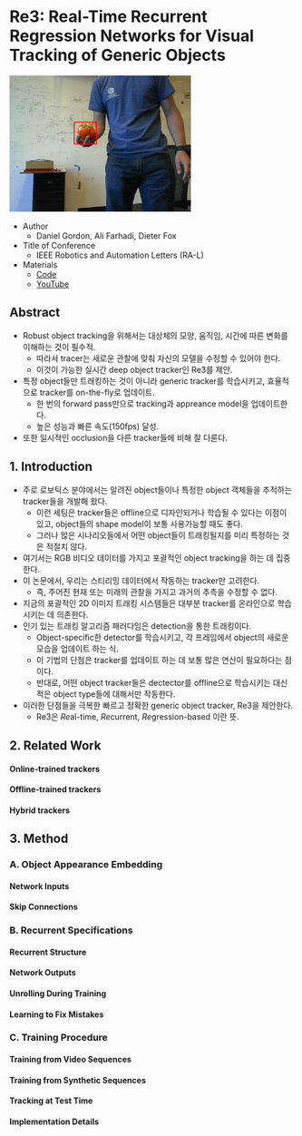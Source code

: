 # Re3: Real-Time Recurrent Regression Networks for Visual Tracking of Generic Objects

![](output.gif)

- Author
  - Daniel Gordon, Ali Farhadi, Dieter Fox
- Title of Conference
  - IEEE Robotics and Automation Letters (RA-L)
- Materials
  - [Code](https://gitlab.com/danielgordon10/re3-tensorflow)
  - [YouTube](https://www.youtube.com/watch?v=RByCiOLlxug)

## Abstract

- Robust object tracking을 위해서는 대상체의 모양, 움직임, 시간에 따른 변화를 이해하는 것이 필수적.
  - 따라서 tracer는 새로운 관찰에 맞춰 자신의 모델을 수정할 수 있어야 한다.
  - 이것이 가능한 실시간 deep object tracker인 Re3를 제안.
- 특정 object들만 트래킹하는 것이 아니라 generic tracker를 학습시키고, 효율적으로 tracker를 on-the-fly로 업데이트.
  - 한 번의 forward pass만으로 tracking과 appreance model을 업데이트한다.
  - 높은 성능과 빠른 속도(150fps) 달성.
- 또한 일시적인 occlusion을 다른 tracker들에 비해 잘 다룬다. 

## 1. Introduction

- 주로 로보틱스 분야에서는 알려진 object들이나 특정한 object 객체들을 추적하는 tracker들을 개발해 왔다.
  - 이런 세팅은 tracker들은 offline으로 디자인되거나 학습될 수 있다는 이점이 있고, object들의 shape model이 보통 사용가능할 때도 좋다. 
  - 그러나 많은 시나리오들에서 어떤 object들이 트래킹될지를 미리 특정하는 것은 적절치 않다. 
- 여기서는 RGB 비디오 데이터를 가지고 포괄적인 object tracking을 하는 데 집중한다. 
- 이 논문에서, 우리는 스티리밍 데이터에서 작동하는 tracker만 고려한다.
  - 즉, 주어진 현재 또는 미래의 관찰을 가지고 과거의 추측을 수정할 수 없다. 
- 지금의 포괄적인 2D 이미지 트래킹 시스템들은 대부분 tracker를 온라인으로 학습시키는 데 의존한다. 
- 인기 있는 트래킹 알고리즘 패러다임은 detection을 통한 트래킹이다.
  - Object-specific한 detector를 학습시키고, 각 프레임에서 object의 새로운 모습을 업데이트 하는 식.
  - 이 기법의 단점은 tracker를 업데이트 하는 데 보통 많은 연산이 필요하다는 점이다. 
  - 반대로, 어떤 object tracker들은 dectector를 offline으로 학습시키는 대신 적은 object type들에 대해서만 작동한다. 
- 이러한 단점들을 극복한 빠르고 정확한 generic object tracker, Re3을 제안한다.
  - Re3은 *Re*al-time, *Re*current, *Re*gression-based 이란 뜻.

## 2. Related Work

#### Online-trained trackers

#### Offline-trained trackers

#### Hybrid trackers

## 3. Method

### A. Object Appearance Embedding

#### Network Inputs

#### Skip Connections

### B. Recurrent Specifications

#### Recurrent Structure

#### Network Outputs

#### Unrolling During Training

#### Learning to Fix Mistakes

### C. Training Procedure

#### Training from Video Sequences

#### Training from Synthetic Sequences

#### Tracking at Test Time

#### Implementation Details